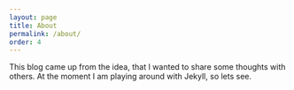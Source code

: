 ```yaml
---
layout: page
title: About
permalink: /about/
order: 4
---
```

This blog came up from the idea, that I wanted to share some thoughts with others. At the moment I am playing around with Jekyll, so lets see.